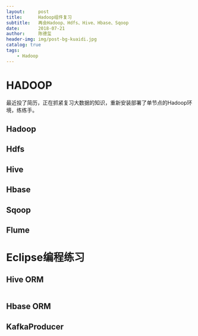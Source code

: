 ```yaml
---
layout:     post
title:      Hadoop组件复习
subtitle:   再会Hadoop、Hdfs、Hive、Hbase、Sqoop
date:       2018-07-21
author:     陈德玺
header-img: img/post-bg-kuaidi.jpg
catalog: true
tags:
    - Hadoop
---
```

# HADOOP
最近投了简历，正在抓紧复习大数据的知识，重新安装部署了单节点的Hadoop环境，练练手。
## Hadoop
## Hdfs
## Hive
## Hbase
## Sqoop
## Flume
# Eclipse编程练习
## Hive ORM
```

```
## Hbase ORM
## KafkaProducer